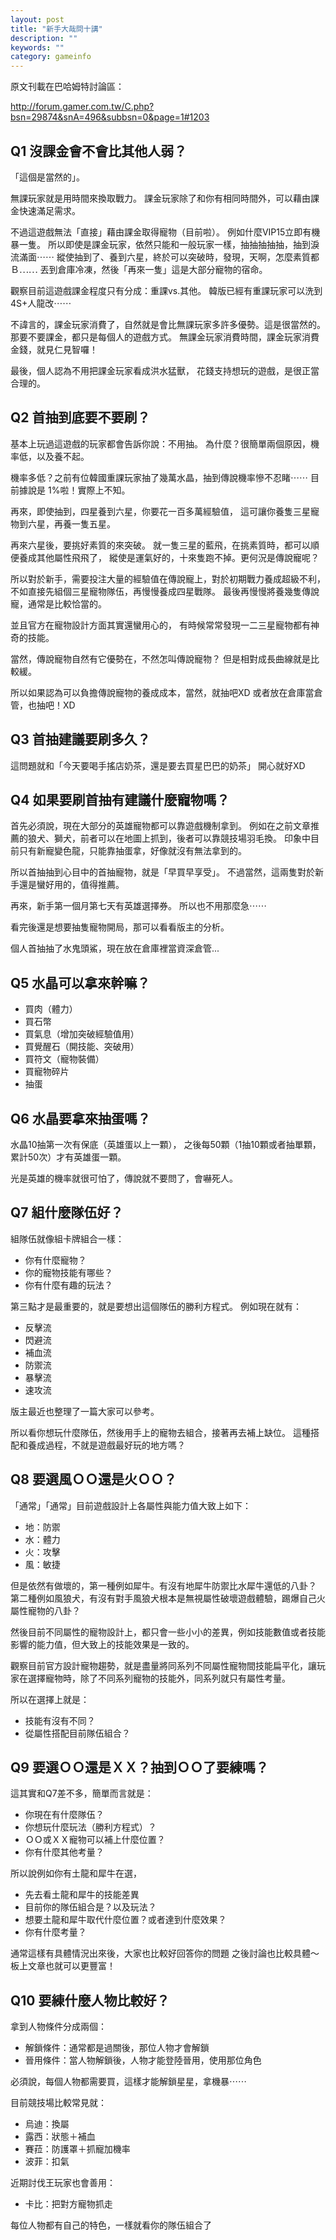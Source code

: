 ```yaml
---
layout: post
title: "新手大哉問十講"
description: ""
keywords: ""
category: gameinfo
---
```


原文刊載在巴哈姆特討論區：

<http://forum.gamer.com.tw/C.php?bsn=29874&snA=496&subbsn=0&page=1#1203>

## Q1 沒課金會不會比其他人弱？

「這個是當然的」。

無課玩家就是用時間來換取戰力。
課金玩家除了和你有相同時間外，可以藉由課金快速滿足需求。

不過這遊戲無法「直接」藉由課金取得寵物（目前啦）。
例如什麼VIP15立即有機暴一隻。
所以即使是課金玩家，依然只能和一般玩家一樣，抽抽抽抽抽，抽到淚流滿面⋯⋯
縱使抽到了、養到六星，終於可以突破時，發現，天啊，怎麼素質都Ｂ⋯⋯
丟到倉庫冷凍，然後「再來一隻」這是大部分寵物的宿命。

觀察目前這遊戲課金程度只有分成：重課vs.其他。
韓版已經有重課玩家可以洗到4S+人龍改⋯⋯

不諱言的，課金玩家消費了，自然就是會比無課玩家多許多優勢。這是很當然的。
那要不要課金，都只是每個人的遊戲方式。
無課金玩家消費時間，課金玩家消費金錢，就見仁見智囉！

最後，個人認為不用把課金玩家看成洪水猛獸，
花錢支持想玩的遊戲，是很正當合理的。

## Q2 首抽到底要不要刷？

基本上玩過這遊戲的玩家都會告訴你說：不用抽。
為什麼？很簡單兩個原因，機率低，以及養不起。

機率多低？之前有位韓國重課玩家抽了幾萬水晶，抽到傳說機率慘不忍睹⋯⋯
目前據說是 1%啦！實際上不知。

再來，即使抽到，四星養到六星，你要花一百多萬經驗值，
這可讓你養隻三星寵物到六星，再養一隻五星。

再來六星後，要挑好素質的來突破。
就一隻三星的藍飛，在挑素質時，都可以順便養成其他屬性飛飛了，
縱使是運氣好的，十來隻跑不掉。更何況是傳說寵呢？

所以對於新手，需要投注大量的經驗值在傳說寵上，對於初期戰力養成超級不利，
不如直接先組個三星寵物隊伍，再慢慢養成四星戰隊。
最後再慢慢將養幾隻傳說寵，通常是比較恰當的。

並且官方在寵物設計方面其實還蠻用心的，
有時候常常發現一二三星寵物都有神奇的技能。

當然，傳說寵物自然有它優勢在，不然怎叫傳說寵物？
但是相對成長曲線就是比較緩。

所以如果認為可以負擔傳說寵物的養成成本，當然，就抽吧XD
或者放在倉庫當倉管，也抽吧！XD

## Q3 首抽建議要刷多久？

這問題就和「今天要喝手搖店奶茶，還是要去買星巴巴的奶茶」
開心就好XD

## Q4 如果要刷首抽有建議什麼寵物嗎？

首先必須說，現在大部分的英雄寵物都可以靠遊戲機制拿到。
例如在之前文章推薦的狼犬、獅犬，前者可以在地圖上抓到，後者可以靠競技場羽毛換。
印象中目前只有新寵變色龍，只能靠抽蛋拿，好像就沒有無法拿到的。

所以首抽抽到心目中的首抽寵物，就是「早買早享受」。
不過當然，這兩隻對於新手還是蠻好用的，值得推薦。

再來，新手第一個月第七天有英雄選擇券。
所以也不用那麼急⋯⋯

看完後還是想要抽隻寵物開局，那可以看看版主的分析。

個人首抽抽了水鬼頭鯊，現在放在倉庫裡當資深倉管...

## Q5 水晶可以拿來幹嘛？

- 買肉（體力）
- 買石幣
- 買氣息（增加突破經驗值用）
- 買覺醒石（開技能、突破用）
- 買符文（寵物裝備）
- 買寵物碎片
- 抽蛋

## Q6 水晶要拿來抽蛋嗎？

水晶10抽第一次有保底（英雄蛋以上一顆），
之後每50顆（1抽10顆或者抽單顆，累計50次）才有英雄蛋一顆。

光是英雄的機率就很可怕了，傳說就不要問了，會嚇死人。

## Q7 組什麼隊伍好？

組隊伍就像組卡牌組合一樣：

- 你有什麼寵物？
- 你的寵物技能有哪些？
- 你有什麼有趣的玩法？

第三點才是最重要的，就是要想出這個隊伍的勝利方程式。
例如現在就有：

- 反擊流
- 閃避流
- 補血流
- 防禦流
- 暴擊流
- 速攻流

版主最近也整理了一篇大家可以參考。

所以看你想玩什麼隊伍，然後用手上的寵物去組合，接著再去補上缺位。
這種搭配和養成過程，不就是遊戲最好玩的地方嗎？

## Q8 要選風ＯＯ還是火ＯＯ？

「通常」「通常」目前遊戲設計上各屬性與能力值大致上如下：

- 地：防禦
- 水：體力
- 火：攻擊
- 風：敏捷

但是依然有做壞的，第一種例如犀牛。有沒有地犀牛防禦比水犀牛還低的八卦？
第二種例如風狼犬，有沒有對手風狼犬根本是無視屬性破壞遊戲體驗，踢爆自己火屬性寵物的八卦？

然後目前不同屬性的寵物設計上，都只會一些小小的差異，例如技能數值或者技能影響的能力值，但大致上的技能效果是一致的。

觀察目前官方設計寵物趨勢，就是盡量將同系列不同屬性寵物間技能扁平化，讓玩家在選擇寵物時，除了不同系列寵物的技能外，同系列就只有屬性考量。

所以在選擇上就是：

- 技能有沒有不同？
- 從屬性搭配目前隊伍組合？

## Q9 要選ＯＯ還是ＸＸ？抽到ＯＯ了要練嗎？

這其實和Q7差不多，簡單而言就是：

- 你現在有什麼隊伍？
- 你想玩什麼玩法（勝利方程式）？
- ＯＯ或ＸＸ寵物可以補上什麼位置？
- 你有什麼其他考量？

所以說例如你有土龍和犀牛在選，

- 先去看土龍和犀牛的技能差異
- 目前你的隊伍組合是？以及玩法？
- 想要土龍和犀牛取代什麼位置？或者達到什麼效果？
- 你有什麼考量？

通常這樣有具體情況出來後，大家也比較好回答你的問題
之後討論也比較具體～板上文章也就可以更豐富！

## Q10 要練什麼人物比較好？

拿到人物條件分成兩個：

- 解鎖條件：通常都是過關後，那位人物才會解鎖
- 晉用條件：當人物解鎖後，人物才能登陸晉用，使用那位角色

必須說，每個人物都需要買，這樣才能解鎖星星，拿機暴⋯⋯

目前競技場比較常見就：

- 烏迪：換屬
- 露西：狀態＋補血
- 賽菈：防護罩＋抓寵加機率
- 波菲：扣氣

近期討伐王玩家也會善用：

- 卡比：把對方寵物抓走

每位人物都有自己的特色，一樣就看你的隊伍組合了
